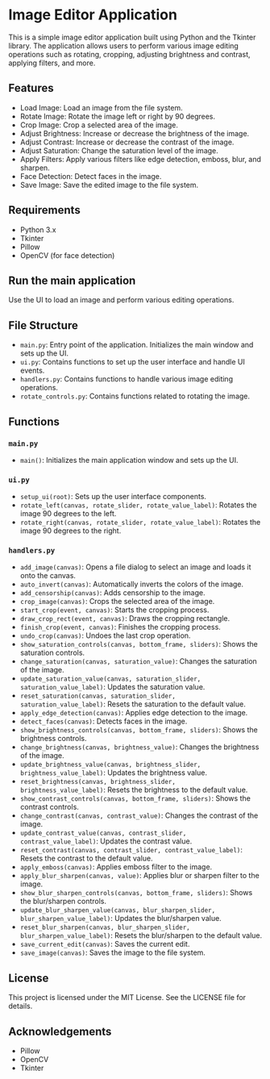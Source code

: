 # Image Editor Application

This is a simple image editor application built using Python and the Tkinter library. The application allows users to perform various image editing operations such as rotating, cropping, adjusting brightness and contrast, applying filters, and more.

## Features

- Load Image: Load an image from the file system.
- Rotate Image: Rotate the image left or right by 90 degrees.
- Crop Image: Crop a selected area of the image.
- Adjust Brightness: Increase or decrease the brightness of the image.
- Adjust Contrast: Increase or decrease the contrast of the image.
- Adjust Saturation: Change the saturation level of the image.
- Apply Filters: Apply various filters like edge detection, emboss, blur, and sharpen.
- Face Detection: Detect faces in the image.
- Save Image: Save the edited image to the file system.

## Requirements

- Python 3.x
- Tkinter
- Pillow
- OpenCV (for face detection)

## Run the main application

Use the UI to load an image and perform various editing operations.

## File Structure

- `main.py`: Entry point of the application. Initializes the main window and sets up the UI.
- `ui.py`: Contains functions to set up the user interface and handle UI events.
- `handlers.py`: Contains functions to handle various image editing operations.
- `rotate_controls.py`: Contains functions related to rotating the image.

## Functions

### `main.py`

- `main()`: Initializes the main application window and sets up the UI.

### `ui.py`

- `setup_ui(root)`: Sets up the user interface components.
- `rotate_left(canvas, rotate_slider, rotate_value_label)`: Rotates the image 90 degrees to the left.
- `rotate_right(canvas, rotate_slider, rotate_value_label)`: Rotates the image 90 degrees to the right.

### `handlers.py`

- `add_image(canvas)`: Opens a file dialog to select an image and loads it onto the canvas.
- `auto_invert(canvas)`: Automatically inverts the colors of the image.
- `add_censorship(canvas)`: Adds censorship to the image.
- `crop_image(canvas)`: Crops the selected area of the image.
- `start_crop(event, canvas)`: Starts the cropping process.
- `draw_crop_rect(event, canvas)`: Draws the cropping rectangle.
- `finish_crop(event, canvas)`: Finishes the cropping process.
- `undo_crop(canvas)`: Undoes the last crop operation.
- `show_saturation_controls(canvas, bottom_frame, sliders)`: Shows the saturation controls.
- `change_saturation(canvas, saturation_value)`: Changes the saturation of the image.
- `update_saturation_value(canvas, saturation_slider, saturation_value_label)`: Updates the saturation value.
- `reset_saturation(canvas, saturation_slider, saturation_value_label)`: Resets the saturation to the default value.
- `apply_edge_detection(canvas)`: Applies edge detection to the image.
- `detect_faces(canvas)`: Detects faces in the image.
- `show_brightness_controls(canvas, bottom_frame, sliders)`: Shows the brightness controls.
- `change_brightness(canvas, brightness_value)`: Changes the brightness of the image.
- `update_brightness_value(canvas, brightness_slider, brightness_value_label)`: Updates the brightness value.
- `reset_brightness(canvas, brightness_slider, brightness_value_label)`: Resets the brightness to the default value.
- `show_contrast_controls(canvas, bottom_frame, sliders)`: Shows the contrast controls.
- `change_contrast(canvas, contrast_value)`: Changes the contrast of the image.
- `update_contrast_value(canvas, contrast_slider, contrast_value_label)`: Updates the contrast value.
- `reset_contrast(canvas, contrast_slider, contrast_value_label)`: Resets the contrast to the default value.
- `apply_emboss(canvas)`: Applies emboss filter to the image.
- `apply_blur_sharpen(canvas, value)`: Applies blur or sharpen filter to the image.
- `show_blur_sharpen_controls(canvas, bottom_frame, sliders)`: Shows the blur/sharpen controls.
- `update_blur_sharpen_value(canvas, blur_sharpen_slider, blur_sharpen_value_label)`: Updates the blur/sharpen value.
- `reset_blur_sharpen(canvas, blur_sharpen_slider, blur_sharpen_value_label)`: Resets the blur/sharpen to the default value.
- `save_current_edit(canvas)`: Saves the current edit.
- `save_image(canvas)`: Saves the image to the file system.

## License

This project is licensed under the MIT License. See the LICENSE file for details.

## Acknowledgements

- Pillow
- OpenCV
- Tkinter
 
